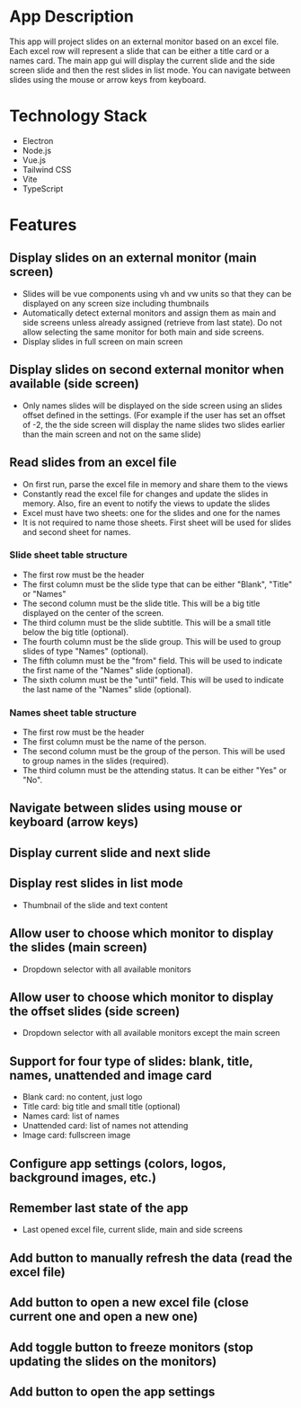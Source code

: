 # App Description

This app will project slides on an external monitor based on an excel file. Each excel row will represent a slide that can be either a title card or a names card. The main app gui will display the current slide and the side screen slide and then the rest slides in list mode. You can navigate between slides using the mouse or arrow keys from keyboard.

# Technology Stack

- Electron
- Node.js
- Vue.js
- Tailwind CSS
- Vite
- TypeScript

# Features

## Display slides on an external monitor (main screen)

- Slides will be vue components using vh and vw units so that they can be displayed on any screen size including thumbnails
- Automatically detect external monitors and assign them as main and side screens unless already assigned (retrieve from last state). Do not allow selecting the same monitor for both main and side screens.
- Display slides in full screen on main screen

## Display slides on second external monitor when available (side screen)

- Only names slides will be displayed on the side screen using an slides offset defined in the settings. (For example if the user has set an offset of -2, the the side screen will display the name slides two slides earlier than the main screen and not on the same slide)

## Read slides from an excel file

- On first run, parse the excel file in memory and share them to the views
- Constantly read the excel file for changes and update the slides in memory. Also, fire an event to notify the views to update the slides
- Excel must have two sheets: one for the slides and one for the names
- It is not required to name those sheets. First sheet will be used for slides and second sheet for names.

### Slide sheet table structure

- The first row must be the header
- The first column must be the slide type that can be either "Blank", "Title" or "Names"
- The second column must be the slide title. This will be a big title displayed on the center of the screen.
- The third column must be the slide subtitle. This will be a small title below the big title (optional).
- The fourth column must be the slide group. This will be used to group slides of type "Names" (optional).
- The fifth column must be the "from" field. This will be used to indicate the first name of the "Names" slide (optional).
- The sixth column must be the "until" field. This will be used to indicate the last name of the "Names" slide (optional).

### Names sheet table structure

- The first row must be the header
- The first column must be the name of the person.
- The second column must be the group of the person. This will be used to group names in the slides (required).
- The third column must be the attending status. It can be either "Yes" or "No".

## Navigate between slides using mouse or keyboard (arrow keys)

## Display current slide and next slide

## Display rest slides in list mode

- Thumbnail of the slide and text content

## Allow user to choose which monitor to display the slides (main screen)

- Dropdown selector with all available monitors

## Allow user to choose which monitor to display the offset slides (side screen)

- Dropdown selector with all available monitors except the main screen

## Support for four type of slides: blank, title, names, unattended and image card

- Blank card: no content, just logo
- Title card: big title and small title (optional)
- Names card: list of names
- Unattended card: list of names not attending
- Image card: fullscreen image

## Configure app settings (colors, logos, background images, etc.)

## Remember last state of the app

- Last opened excel file, current slide, main and side screens

## Add button to manually refresh the data (read the excel file)

## Add button to open a new excel file (close current one and open a new one)

## Add toggle button to freeze monitors (stop updating the slides on the monitors)

## Add button to open the app settings
